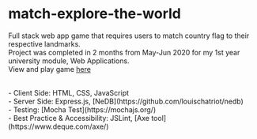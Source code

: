 # match-explore-the-world
Full stack web app game that requires users to match country flag to their respective landmarks. <br>
Project was completed in 2 months from May-Jun 2020 for my 1st year university module, Web Applications. <br>
View and play game [here](https://match-explore-the-world.herokuapp.com/)

<br>
- Client Side: HTML, CSS, JavaScript <br>
- Server Side: Express.js, [NeDB](https://github.com/louischatriot/nedb) <br>
- Testing: [Mocha Test](https://mochajs.org/) <br>
- Best Practice & Accessibility: JSLint, [Axe tool](https://www.deque.com/axe/)
